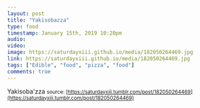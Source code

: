 ```yaml
---
layout: post
title: "Yakisobazza"
type: food
timestamp: January 15th, 2019 10:20pm
audio: 
video: 
image: https://saturdayxiii.github.io/media/182050264469.jpg
link: https://saturdayxiii.github.io/media/182050264469.jpg
tags: ["Edible", "food", "pizza", "food"]
comments: true
---
```

Yakisoba'zza
<small>source: [https://saturdayxiii.tumblr.com/post/182050264469](https://saturdayxiii.tumblr.com/post/182050264469)</small>